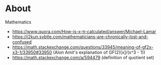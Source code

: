 # About

Mathematics

- https://www.quora.com/How-is-x-π-calculated/answer/Michael-Lamar
- https://j2kun.svbtle.com/mathematicians-are-chronically-lost-and-confused
- https://math.stackexchange.com/questions/33945/meaning-of-gf2x-x3-1/33950#33950 (Alon Amit's explanation of GF(2)\[x\]/(x^3 - 1))
- https://math.stackexchange.com/a/594479 (definition of quotient set)
